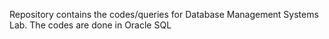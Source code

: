 Repository contains the codes/queries for Database Management Systems Lab.
The codes are done in Oracle SQL
